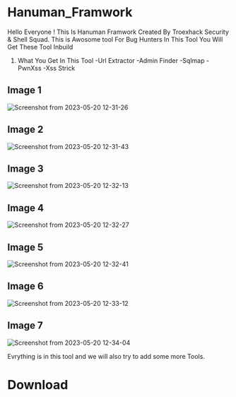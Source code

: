 # Hanuman_Framwork
Hello Everyone ! This Is Hanuman Framwork Created By Troexhack Security & Shell Squad. This is Awosome tool For Bug Hunters In This Tool You Will Get These Tool Inbuild
1. What You Get In This Tool
-Url Extractor
-Admin Finder
-Sqlmap
-PwnXss
-Xss Strick 
## Image 1
![Screenshot from 2023-05-20 12-31-26](https://github.com/TROEXHACK-SECURITY/Hanuman_Framwork/assets/85324003/169f7646-0cf5-4110-8b8b-a5ddc832a686)

## Image 2
![Screenshot from 2023-05-20 12-31-43](https://github.com/TROEXHACK-SECURITY/Hanuman_Framwork/assets/85324003/fbb25615-573a-4414-9487-82d0df927d87)

## Image 3
![Screenshot from 2023-05-20 12-32-13](https://github.com/TROEXHACK-SECURITY/Hanuman_Framwork/assets/85324003/ce3c93d0-a7b5-4897-b42f-cb186de2e46f)

## Image 4
![Screenshot from 2023-05-20 12-32-27](https://github.com/TROEXHACK-SECURITY/Hanuman_Framwork/assets/85324003/2cb48205-2237-41e3-88e5-271a052e3e3f)

## Image 5
![Screenshot from 2023-05-20 12-32-41](https://github.com/TROEXHACK-SECURITY/Hanuman_Framwork/assets/85324003/586ca932-98e1-4020-bf02-91c278a53b73)

## Image 6
![Screenshot from 2023-05-20 12-33-12](https://github.com/TROEXHACK-SECURITY/Hanuman_Framwork/assets/85324003/7a3ffbbf-30de-4d41-9b94-2630e3361116)

## Image 7
![Screenshot from 2023-05-20 12-34-04](https://github.com/TROEXHACK-SECURITY/Hanuman_Framwork/assets/85324003/1cd3a26c-e15d-4fea-9d0c-c5192f985fb5)

Evrything is in this tool and we will also try to add some more Tools.

# Download 
